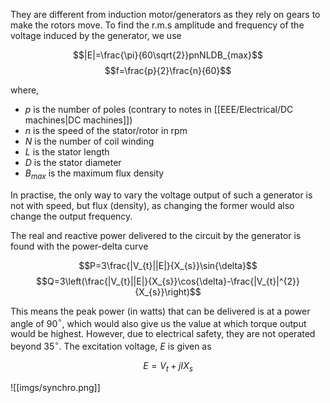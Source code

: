 They are different from induction motor/generators as they rely on gears to make the rotors move. To find the r.m.s amplitude and frequency of the voltage induced by the generator, we use

$$|E|=\frac{\pi}{60\sqrt{2}}pnNLDB_{max}$$
$$f=\frac{p}{2}\frac{n}{60}$$

where,
- $p$ is the number of poles (contrary to notes in [[EEE/Electrical/DC machines|DC machines]])
- $n$ is the speed of the stator/rotor in rpm
- $N$ is the number of coil winding
- $L$ is the stator length
- $D$ is the stator diameter
- $B_{max}$ is the maximum flux density

In practise, the only way to vary the voltage output of such a generator is not with speed, but flux (density), as changing the former would also change the output frequency.

The real and reactive power delivered to the circuit by the generator is found with the power-delta curve

$$P=3\frac{|V_{t}||E|}{X_{s}}\sin{\delta}$$
$$Q=3\left(\frac{|V_{t}||E|}{X_{s}}\cos{\delta}-\frac{|V_{t}|^{2}}{X_{s}}\right)$$

This means the peak power (in watts) that can be delivered is at a power angle of 90$^{\circ}$, which would also give us the value at which torque output would be highest. However, due to electrical safety, they are not operated beyond 35$^{\circ}$. The excitation voltage, $E$ is given as

$$E=V_{t}+jIX_{s}$$

![[imgs/synchro.png]]

